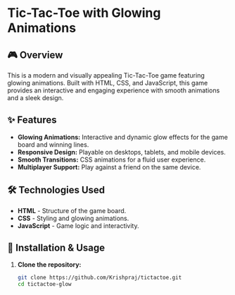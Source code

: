 # Tic-Tac-Toe with Glowing Animations

## 🎮 Overview
This is a modern and visually appealing Tic-Tac-Toe game featuring glowing animations. Built with HTML, CSS, and JavaScript, this game provides an interactive and engaging experience with smooth animations and a sleek design.

## ✨ Features
- **Glowing Animations:** Interactive and dynamic glow effects for the game board and winning lines.
- **Responsive Design:** Playable on desktops, tablets, and mobile devices.
- **Smooth Transitions:** CSS animations for a fluid user experience.
- **Multiplayer Support:** Play against a friend on the same device.

## 🛠️ Technologies Used
- **HTML** - Structure of the game board.
- **CSS** - Styling and glowing animations.
- **JavaScript** - Game logic and interactivity.

## 🚀 Installation & Usage
1. **Clone the repository:**
   ```bash
   git clone https://github.com/Krishpraj/tictactoe.git
   cd tictactoe-glow
